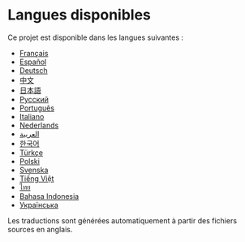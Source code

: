 # Langues disponibles

Ce projet est disponible dans les langues suivantes :

- [Français](/FR/)
- [Español](/ES/)
- [Deutsch](/DE/)
- [中文](/ZH/)
- [日本語](/JA/)
- [Русский](/RU/)
- [Português](/PT/)
- [Italiano](/IT/)
- [Nederlands](/NL/)
- [العربية](/AR/)
- [한국어](/KO/)
- [Türkçe](/TR/)
- [Polski](/PL/)
- [Svenska](/SV/)
- [Tiếng Việt](/VI/)
- [ไทย](/TH/)
- [Bahasa Indonesia](/ID/)
- [Українська](/UK/)

Les traductions sont générées automatiquement à partir des fichiers sources en anglais.
